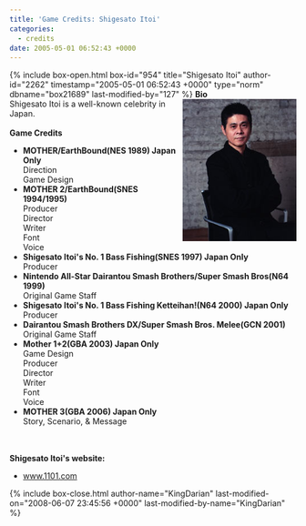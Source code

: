 ```yaml
---
title: 'Game Credits: Shigesato Itoi'
categories:
  - credits
date: 2005-05-01 06:52:43 +0000
---
```

{% include box-open.html box-id="954" title="Shigesato Itoi" author-id="2262" timestamp="2005-05-01 06:52:43 +0000" type="norm" dbname="box21689" last-modified-by="127" %}
<img src="shigesatoitoi.JPG" align="right" />
<b>Bio</b><BR />
Shigesato Itoi is a well-known celebrity in Japan.
<BR /><BR />
<b>Game Credits</b>
 <UL>
    <LI><b>MOTHER/EarthBound(NES 1989) Japan Only</b><BR />
    Direction<BR />
    Game Design</LI>
    <LI><b>MOTHER 2/EarthBound(SNES 1994/1995)</b><BR />
    Producer<BR />
    Director<BR />
    Writer<BR />
    Font<BR />
    Voice</LI>
    <LI><b>Shigesato Itoi's No. 1 Bass Fishing(SNES 1997) Japan Only</b><BR />
    Producer</LI>
    <LI><b>Nintendo All-Star Dairantou Smash Brothers/Super Smash Bros(N64 1999)</b><BR />
    Original Game Staff</LI>
    <LI><b>Shigesato Itoi's No. 1 Bass Fishing Ketteihan!(N64 2000) Japan Only</b><BR />
    Producer</LI>
    <LI><b>Dairantou Smash Brothers DX/Super Smash Bros. Melee(GCN 2001)</b><BR />
     Original Game Staff</LI>
    <LI><b>Mother 1+2(GBA 2003) Japan Only</b><BR />
    Game Design<BR />
    Producer<BR />
    Director<BR />
    Writer<BR />
    Font<BR />
    Voice</LI>
    <LI><b>MOTHER 3(GBA 2006) Japan Only</b><BR />
    Story, Scenario, & Message</LI>
 </UL><BR /><BR />
<b>Shigesato Itoi's website:</b>
<UL><LI>
<a href="http://www.1101.com/">www.1101.com</a>
</LI></UL>
{% include box-close.html author-name="KingDarian" last-modified-on="2008-06-07 23:45:56 +0000" last-modified-by-name="KingDarian" %}
